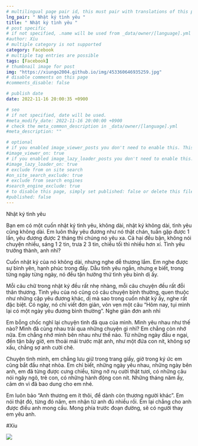 ```yaml
---
# multilingual page pair id, this must pair with translations of this page. (This name must be unique)
lng_pair: " Nhật ký tình yêu "
title: " Nhật ký tình yêu "
# post specific
# if not specified, .name will be used from _data/owner/[language].yml
#author: Xíu
# multiple category is not supported
category: Facebook
# multiple tag entries are possible
tags: [Facebook]
# thumbnail image for post
img: "https://xiungo2004.github.io/img/453360646935259.jpg"
# disable comments on this page
#comments_disable: false

# publish date
date: 2022-11-16 20:00:35 +0900

# seo
# if not specified, date will be used.
#meta_modify_date: 2022-11-16 20:00:00 +0900
# check the meta_common_description in _data/owner/[language].yml
#meta_description: ""

# optional
# if you enabled image_viewer_posts you don't need to enable this. This is only if image_viewer_posts = false
#image_viewer_on: true
# if you enabled image_lazy_loader_posts you don't need to enable this. This is only if image_lazy_loader_posts = false
#image_lazy_loader_on: true
# exclude from on site search
#on_site_search_exclude: true
# exclude from search engines
#search_engine_exclude: true
# to disable this page, simply set published: false or delete this file
#published: false
---
```


<!-- outline-start -->

Nhật ký tình yêu

Bạn em có một cuốn nhật ký tình yêu, không dài, nhật ký không dài, tình yêu cũng không dài. Em luôn thấy yêu đương như nó thật chán, tuần gặp được 1 lần, yêu đương được 2 tháng thì chúng nó yêu xa. Cả hai đều bận, không nói chuyện nhiều, sáng 1 2 tin, trưa 2 3 tin, chiều tối thì nhiều hơn xí. Tình yêu trưởng thành, anh nhỉ?

Cuốn nhật ký của nó không dài, nhưng nghe dễ thương lắm. Em nghe được sự bình yên, hạnh phúc trong đấy. Dẫu tình yêu ngắn, nhưng e biết, trong từng ngày từng ngày, nó đều tận hưởng thứ tình yêu bình dị ấy.

Mỗi câu chữ trong nhật ký đều rất nhẹ nhàng, mỗi câu chuyện đều rất đỗi thân thương. Tình yêu của nó cũng có câu chuyện bình thường, quen thuộc như những cặp yêu đương khác, dị mà sao trong cuốn nhật ký ấy, nghe rất đặc biệt. Có ngày, nó chỉ viết đơn giản, vỏn vẹn một câu “Hôm nay, tụi mình lại có một ngày yêu đương bình thường”. Nghe giản đơn anh nhỉ

Em bỗng chốc nghĩ lại chuyện tình đã qua của mình. Mình yêu nhau như thế nào? Mình đã cùng nhau trải qua những chuyện gì nhỉ? Em chẳng còn nhớ nữa. Em chẳng nhớ mình bên nhau như thế nào. Từ những ngày đầu e ngại, đến tận bây giờ, em thoải mái trước mặt anh, như một đứa con nít, không sợ xấu, chẳng sợ anh cười chê. 

Chuyện tình mình, em chẳng lưu giữ trong trang giấy, giờ trong ký ức em cũng bắt đầu nhạt nhòa. Em chỉ biết, những ngày yêu nhau, những ngày bên anh, em đã từng được cưng chiều, từng nở nụ cười thật tươi, có những câu nói ngây ngô, trẻ con, có những hành động con nít. Những tháng năm ấy, cảm ơn vì đã bao dung cho em nhé.

Em luôn bảo “Anh thương em ít thôi, để dành còn thương người khác”. Em nói thật đó, từng đó năm, em nhận từ anh đủ nhiều rồi. Em lại chẳng cho anh được điều anh mong cầu. Mong phía trước đoạn đường, sẽ có người thay em yêu anh.

#Xíu

<!-- outline-end -->

<img src= "https://xiungo2004.github.io/img/453360646935259.jpg">



